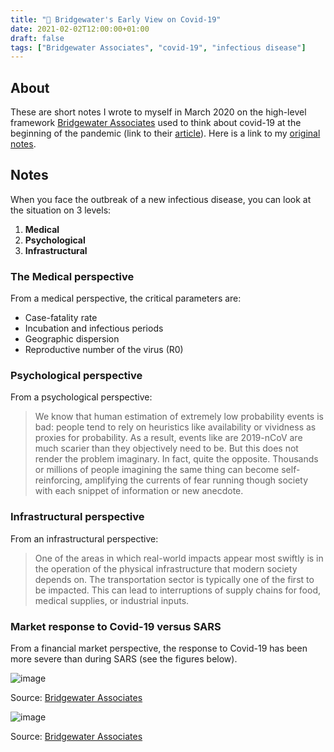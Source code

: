 ```yaml
---
title: "🧵 Bridgewater's Early View on Covid-19"
date: 2021-02-02T12:00:00+01:00
draft: false
tags: ["Bridgewater Associates", "covid-19", "infectious disease"]
---
```


## About

These are short notes I wrote to myself in March 2020 on the high-level framework [Bridgewater Associates](https://www.bridgewater.com/) used to think about covid-19 at the beginning of the pandemic (link to their [article](https://www.bridgewater.com/research-and-insights/how-we-are-thinking-about-the-coronavirus-and-its-impact-on-markets_)). Here is a link to my [original notes](https://drive.google.com/file/d/10o0WURjJwv3IsjisyfXJERstAR77ciWp/preview).

## Notes

When you face the outbreak of a new infectious disease, you can look at the situation on 3 levels:

1. **Medical**
2. **Psychological**
3. **Infrastructural**

### The Medical perspective

From a medical perspective, the critical parameters are:

* Case-fatality rate
* Incubation and infectious periods
* Geographic dispersion
* Reproductive number of the virus (R0)

### Psychological perspective

From a psychological perspective:

> We know that human estimation of extremely low probability events is bad: people tend to rely on heuristics like availability or vividness as proxies for probability. As a result, events like are 2019-nCoV are much scarier than they objectively need to be. But this does not render the problem imaginary. In fact, quite the opposite. Thousands or millions of people imagining the same thing can become self-reinforcing, amplifying the currents of fear running though society with each snippet of information or new anecdote.

### Infrastructural perspective

From an infrastructural perspective:

> One of the areas in which real-world impacts appear most swiftly is in the operation of the physical infrastructure that modern society depends on. The transportation sector is typically one of the first to be impacted. This can lead to interruptions of supply chains for food, medical supplies, or industrial inputs.

### Market response to Covid-19 versus SARS

From a financial market perspective, the response to Covid-19 has been more severe than during SARS (see the figures below).

![image](https://bridgewater.brightspotcdn.com/d1/d7/7aef59b6421f8e3b1193d0b0aa17/how-we-are-thinking-about-coronavirus-chart03-fo.svg)

Source: [Bridgewater Associates](https://www.bridgewater.com/research-and-insights/how-we-are-thinking-about-the-coronavirus-and-its-impact-on-markets)

![image](https://bridgewater.brightspotcdn.com/ff/e4/8e8b74674e9ca4e65f7534feb895/how-we-are-thinking-about-coronavirus-table02-fo.svg)

Source: [Bridgewater Associates](https://www.bridgewater.com/research-and-insights/how-we-are-thinking-about-the-coronavirus-and-its-impact-on-markets)